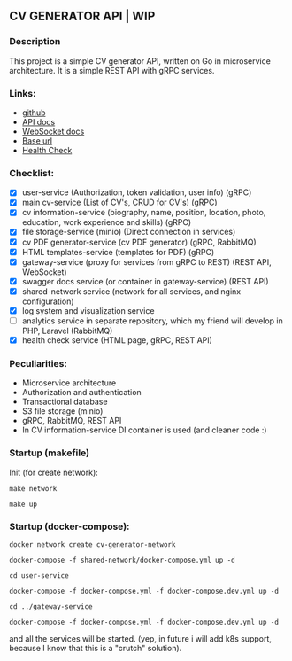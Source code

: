 ## CV GENERATOR API | WIP

### Description
This project is a simple CV generator API, written on Go in microservice architecture. It is a simple REST API with gRPC services.

### Links:
- [github](https://github.com/m1n64/cv-generator-api)
- [API docs](https://api.resumego.online/docs/)
- [WebSocket docs](https://api.resumego.online/ws-docs/)
- [Base url](https://api.resumego.online)
- [Health Check](https://health.resumego.online)

### Checklist:
- [x] user-service (Authorization, token validation, user info) (gRPC)
- [x] main cv-service (List of CV\'s, CRUD for CV\'s) (gRPC)
- [x] cv information-service (biography, name, position, location, photo, education, work experience and skills) (gRPC) 
- [x] file storage-service (minio) (Direct connection in services)
- [x] cv PDF generator-service (cv PDF generator) (gRPC, RabbitMQ)
- [x] HTML templates-service (templates for PDF) (gRPC)
- [x] gateway-service (proxy for services from gRPC to REST) (REST API, WebSocket)
- [x] swagger docs service (or container in gateway-service) (REST API)
- [x] shared-network service (network for all services, and nginx configuration)
- [x] log system and visualization service
- [ ] analytics service in separate repository, which my friend will develop in PHP, Laravel (RabbitMQ)
- [x] health check service (HTML page, gRPC, REST API)

### Peculiarities:
- Microservice architecture
- Authorization and authentication
- Transactional database
- S3 file storage (minio)
- gRPC, RabbitMQ, REST API
- In CV information-service DI container is used (and cleaner code :)

### Startup (makefile)
Init (for create network):
```shell
make network
```
```shell
make up
```

### Startup (docker-compose):
```shell
docker network create cv-generator-network
```
```shell
docker-compose -f shared-network/docker-compose.yml up -d
```
```shell
cd user-service
```
```shell
docker-compose -f docker-compose.yml -f docker-compose.dev.yml up -d
```
```shell
cd ../gateway-service
```
```shell
docker-compose -f docker-compose.yml -f docker-compose.dev.yml up -d
```
and all the services will be started. (yep, in future i will add k8s support, because I know that this is a "crutch" solution).
